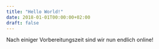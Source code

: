 ```yaml
---
title: "Hello World!"
date: 2018-01-01T00:00:00+02:00
draft: false
---
```


Nach einiger Vorbereitungszeit sind wir nun endlich online!